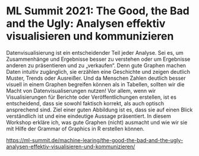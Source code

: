 # ML Summit 2021: The Good, the Bad and the Ugly: Analysen effektiv visualisieren und kommunizieren

Datenvisualisierung ist ein entscheidender Teil jeder Analyse. Sei es, um Zusammenhänge und Ergebnisse besser zu verstehen oder um Ergebnisse anderen zu präsentieren und zu „verkaufen“. Denn gute Graphen machen Daten intuitiv zugänglich, sie erzählen eine Geschichte und zeigen deutlich Muster, Trends oder Ausreißer. Und da Menschen Zahlen deutlich besser visuell in einem Graphen begreifen können als in Tabellen, sollten wir die Macht von Datenvisualiserungen nutzen! Vor allem, wenn wir Visualisierungen für Berichte oder Veröffentlichungen erstellen, ist es entscheidend, dass sie sowohl faktisch korrekt, als auch optisch ansprechend sind. Ziel einer guten Abbildung ist es, dass sie auf einen Blick verständlich ist und eine eindeutige Aussage präsentiert. In diesem Workshop erkläre ich, was gute Graphen (nicht) ausmacht und wie wir sie mit Hilfe der Grammar of Graphics in R erstellen können.

https://ml-summit.de/machine-learing/the-good-the-bad-and-the-ugly-analysen-effektiv-visualisieren-und-kommunizieren/
